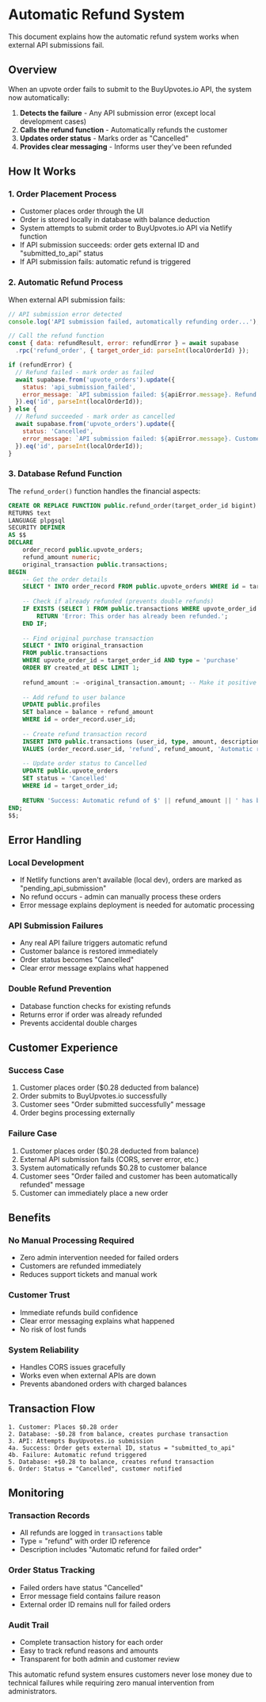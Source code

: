 # Automatic Refund System

This document explains how the automatic refund system works when external API submissions fail.

## Overview

When an upvote order fails to submit to the BuyUpvotes.io API, the system now automatically:

1. **Detects the failure** - Any API submission error (except local development cases)
2. **Calls the refund function** - Automatically refunds the customer
3. **Updates order status** - Marks order as "Cancelled" 
4. **Provides clear messaging** - Informs user they've been refunded

## How It Works

### 1. Order Placement Process
- Customer places order through the UI
- Order is stored locally in database with balance deduction
- System attempts to submit order to BuyUpvotes.io API via Netlify function
- If API submission succeeds: order gets external ID and "submitted_to_api" status
- If API submission fails: automatic refund is triggered

### 2. Automatic Refund Process
When external API submission fails:

```javascript
// API submission error detected
console.log('API submission failed, automatically refunding order...');

// Call the refund function
const { data: refundResult, error: refundError } = await supabase
  .rpc('refund_order', { target_order_id: parseInt(localOrderId) });

if (refundError) {
  // Refund failed - mark order as failed
  await supabase.from('upvote_orders').update({ 
    status: 'api_submission_failed',
    error_message: `API submission failed: ${apiError.message}. Refund attempt failed: ${refundError.message}`
  }).eq('id', parseInt(localOrderId));
} else {
  // Refund succeeded - mark order as cancelled
  await supabase.from('upvote_orders').update({ 
    status: 'Cancelled',
    error_message: `API submission failed: ${apiError.message}. Customer automatically refunded.`
  }).eq('id', parseInt(localOrderId));
}
```

### 3. Database Refund Function
The `refund_order()` function handles the financial aspects:

```sql
CREATE OR REPLACE FUNCTION public.refund_order(target_order_id bigint)
RETURNS text
LANGUAGE plpgsql
SECURITY DEFINER
AS $$
DECLARE
    order_record public.upvote_orders;
    refund_amount numeric;
    original_transaction public.transactions;
BEGIN
    -- Get the order details
    SELECT * INTO order_record FROM public.upvote_orders WHERE id = target_order_id;
    
    -- Check if already refunded (prevents double refunds)
    IF EXISTS (SELECT 1 FROM public.transactions WHERE upvote_order_id = target_order_id AND type = 'refund') THEN
        RETURN 'Error: This order has already been refunded.';
    END IF;
    
    -- Find original purchase transaction
    SELECT * INTO original_transaction 
    FROM public.transactions 
    WHERE upvote_order_id = target_order_id AND type = 'purchase'
    ORDER BY created_at DESC LIMIT 1;
    
    refund_amount := -original_transaction.amount; -- Make it positive
    
    -- Add refund to user balance
    UPDATE public.profiles 
    SET balance = balance + refund_amount 
    WHERE id = order_record.user_id;
    
    -- Create refund transaction record
    INSERT INTO public.transactions (user_id, type, amount, description, status, upvote_order_id)
    VALUES (order_record.user_id, 'refund', refund_amount, 'Automatic refund for failed order #' || target_order_id, 'completed', target_order_id);
    
    -- Update order status to Cancelled
    UPDATE public.upvote_orders
    SET status = 'Cancelled'
    WHERE id = target_order_id;
    
    RETURN 'Success: Automatic refund of $' || refund_amount || ' has been processed for order #' || target_order_id || '.';
END;
$$;
```

## Error Handling

### Local Development
- If Netlify functions aren't available (local dev), orders are marked as "pending_api_submission"
- No refund occurs - admin can manually process these orders
- Error message explains deployment is needed for automatic processing

### API Submission Failures
- Any real API failure triggers automatic refund
- Customer balance is restored immediately
- Order status becomes "Cancelled"
- Clear error message explains what happened

### Double Refund Prevention
- Database function checks for existing refunds
- Returns error if order was already refunded
- Prevents accidental double charges

## Customer Experience

### Success Case
1. Customer places order ($0.28 deducted from balance)
2. Order submits to BuyUpvotes.io successfully
3. Customer sees "Order submitted successfully" message
4. Order begins processing externally

### Failure Case
1. Customer places order ($0.28 deducted from balance)
2. External API submission fails (CORS, server error, etc.)
3. System automatically refunds $0.28 to customer balance
4. Customer sees "Order failed and customer has been automatically refunded" message
5. Customer can immediately place a new order

## Benefits

### No Manual Processing Required
- Zero admin intervention needed for failed orders
- Customers are refunded immediately
- Reduces support tickets and manual work

### Customer Trust
- Immediate refunds build confidence
- Clear error messaging explains what happened
- No risk of lost funds

### System Reliability
- Handles CORS issues gracefully
- Works even when external APIs are down
- Prevents abandoned orders with charged balances

## Transaction Flow

```
1. Customer: Places $0.28 order
2. Database: -$0.28 from balance, creates purchase transaction
3. API: Attempts BuyUpvotes.io submission
4a. Success: Order gets external ID, status = "submitted_to_api"
4b. Failure: Automatic refund triggered
5. Database: +$0.28 to balance, creates refund transaction
6. Order: Status = "Cancelled", customer notified
```

## Monitoring

### Transaction Records
- All refunds are logged in `transactions` table
- Type = "refund" with order ID reference
- Description includes "Automatic refund for failed order"

### Order Status Tracking
- Failed orders have status "Cancelled"
- Error message field contains failure reason
- External order ID remains null for failed orders

### Audit Trail
- Complete transaction history for each order
- Easy to track refund reasons and amounts
- Transparent for both admin and customer review

This automatic refund system ensures customers never lose money due to technical failures while requiring zero manual intervention from administrators. 